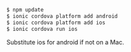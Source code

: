 ```bash
$ npm update
$ ionic cordova platform add android
$ ionic cordova platform add ios
$ ionic cordova run ios
```

Substitute ios for android if not on a Mac.


